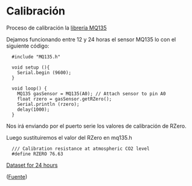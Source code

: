 # Calibración

Proceso de calibración la [librería MQ135](https://github.com/GeorgK/MQ135)

Dejamos funcionando entre 12 y 24 horas el sensor MQ135 lo  con el siguiente código:

      #include "MQ135.h"

      void setup (){
        Serial.begin (9600);
      }

      void loop() {
        MQ135 gasSensor = MQ135(A0); // Attach sensor to pin A0
        float rzero = gasSensor.getRZero();
        Serial.println (rzero);
        delay(1000);
      }


  Nos irá enviando por el puerto serie los valores de calibración de RZero.

  Luego sustituiremos el valor del RZero en mq135.h

      /// Calibration resistance at atmospheric CO2 level
      #define RZERO 76.63


[Dataset for 24 hours](https://docs.google.com/spreadsheets/d/1MD-_lNkqOwHFsI5Y2xTGExGSEopUglo4_CpP7liHbYc/edit?usp=sharing)

  ([Fuente](https://circuitdigest.com/microcontroller-projects/iot-air-pollution-monitoring-using-arduino))
